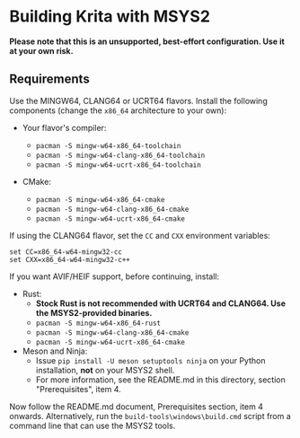 # Building Krita with MSYS2

**Please note that this is an unsupported, best-effort configuration.
Use it at your own risk.**

## Requirements

Use the MINGW64, CLANG64 or UCRT64 flavors. Install the following components
(change the `x86_64` architecture to your own):

- Your flavor's compiler:
  - `pacman -S mingw-w64-x86_64-toolchain`
  - `pacman -S mingw-w64-clang-x86_64-toolchain`
  - `pacman -S mingw-w64-ucrt-x86_64-toolchain`

- CMake:
  - `pacman -S mingw-w64-x86_64-cmake`
  - `pacman -S mingw-w64-clang-x86_64-cmake`
  - `pacman -S mingw-w64-ucrt-x86_64-cmake`

If using the CLANG64 flavor, set the `CC` and `CXX` environment variables:

```
set CC=x86_64-w64-mingw32-cc
set CXX=x86_64-w64-mingw32-c++
```

If you want AVIF/HEIF support, before continuing, install:
  - Rust:
    - **Stock Rust is not recommended with UCRT64 and CLANG64. Use the MSYS2-provided binaries.**
    - `pacman -S mingw-w64-x86_64-rust`
    - `pacman -S mingw-w64-clang-x86_64-cmake`
    - `pacman -S mingw-w64-ucrt-x86_64-cmake`
  - Meson and Ninja:
    - Issue `pip install -U meson setuptools ninja` on your Python installation, **not** on your MSYS2 shell.
    - For more information, see the README.md in this directory, section "Prerequisites", item 4.

Now follow the README.md document, Prerequisites section, item 4 onwards.
Alternatively, run the `build-tools\windows\build.cmd` script from a command 
line that can use the MSYS2 tools.
